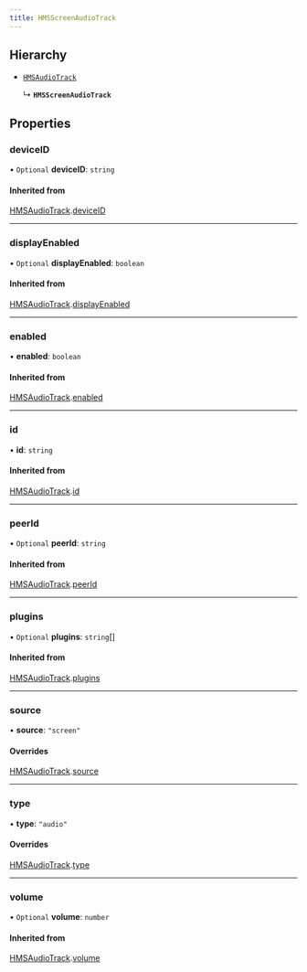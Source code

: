 ```yaml
---
title: HMSScreenAudioTrack
---
```


## Hierarchy

- [`HMSAudioTrack`](/api-reference/javascript/v2/interfaces/HMSAudioTrack)

  ↳ **`HMSScreenAudioTrack`**

## Properties

### deviceID

• `Optional` **deviceID**: `string`

#### Inherited from

[HMSAudioTrack](/api-reference/javascript/v2/interfaces/HMSAudioTrack).[deviceID](/api-reference/javascript/v2/interfaces/HMSAudioTrack#deviceid)

---

### displayEnabled

• `Optional` **displayEnabled**: `boolean`

#### Inherited from

[HMSAudioTrack](/api-reference/javascript/v2/interfaces/HMSAudioTrack).[displayEnabled](/api-reference/javascript/v2/interfaces/HMSAudioTrack#displayenabled)

---

### enabled

• **enabled**: `boolean`

#### Inherited from

[HMSAudioTrack](/api-reference/javascript/v2/interfaces/HMSAudioTrack).[enabled](/api-reference/javascript/v2/interfaces/HMSAudioTrack#enabled)

---

### id

• **id**: `string`

#### Inherited from

[HMSAudioTrack](/api-reference/javascript/v2/interfaces/HMSAudioTrack).[id](/api-reference/javascript/v2/interfaces/HMSAudioTrack#id)

---

### peerId

• `Optional` **peerId**: `string`

#### Inherited from

[HMSAudioTrack](/api-reference/javascript/v2/interfaces/HMSAudioTrack).[peerId](/api-reference/javascript/v2/interfaces/HMSAudioTrack#peerid)

---

### plugins

• `Optional` **plugins**: `string`[]

#### Inherited from

[HMSAudioTrack](/api-reference/javascript/v2/interfaces/HMSAudioTrack).[plugins](/api-reference/javascript/v2/interfaces/HMSAudioTrack#plugins)

---

### source

• **source**: `"screen"`

#### Overrides

[HMSAudioTrack](/api-reference/javascript/v2/interfaces/HMSAudioTrack).[source](/api-reference/javascript/v2/interfaces/HMSAudioTrack#source)

---

### type

• **type**: `"audio"`

#### Overrides

[HMSAudioTrack](/api-reference/javascript/v2/interfaces/HMSAudioTrack).[type](/api-reference/javascript/v2/interfaces/HMSAudioTrack#type)

---

### volume

• `Optional` **volume**: `number`

#### Inherited from

[HMSAudioTrack](/api-reference/javascript/v2/interfaces/HMSAudioTrack).[volume](/api-reference/javascript/v2/interfaces/HMSAudioTrack#volume)
